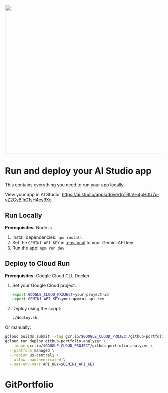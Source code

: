 <div align="center">
<img width="1200" height="475" alt="GHBanner" src="https://github.com/user-attachments/assets/0aa67016-6eaf-458a-adb2-6e31a0763ed6" />
</div>

# Run and deploy your AI Studio app

This contains everything you need to run your app locally.

View your app in AI Studio: https://ai.studio/apps/drive/1pTBLVH4pH0U7u-vZ2GvBihG1sH4ey9Xg

## Run Locally

**Prerequisites:**  Node.js

1. Install dependencies:
   `npm install`
2. Set the `GEMINI_API_KEY` in [.env.local](.env.local) to your Gemini API key
3. Run the app:
   `npm run dev`

## Deploy to Cloud Run

**Prerequisites:** Google Cloud CLI, Docker

1. Set your Google Cloud project:
   ```bash
   export GOOGLE_CLOUD_PROJECT=your-project-id
   export GEMINI_API_KEY=your-gemini-api-key
   ```

2. Deploy using the script:
   ```bash
   ./deploy.sh
   ```

Or manually:
```bash
gcloud builds submit --tag gcr.io/$GOOGLE_CLOUD_PROJECT/github-portfolio-analyzer
gcloud run deploy github-portfolio-analyzer \
  --image gcr.io/$GOOGLE_CLOUD_PROJECT/github-portfolio-analyzer \
  --platform managed \
  --region us-central1 \
  --allow-unauthenticated \
  --set-env-vars API_KEY=$GEMINI_API_KEY
```
# GitPortfolio
